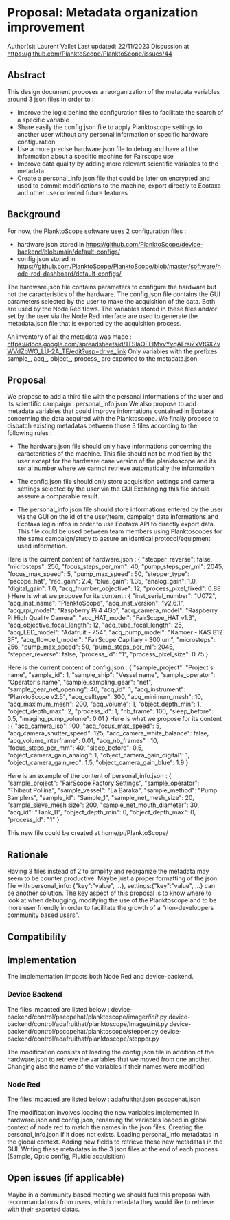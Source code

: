# Proposal: Metadata organization improvement

Author(s): Laurent Vallet Last updated: 22/11/2023 Discussion at https://github.com/PlanktoScope/PlanktoScope/issues/44

## Abstract

This design document proposes a reorganization of the metadata variables around 3 json files in order to : 
- Improve the logic behind the configuration files to facilitate the search of a specific variable
- Share easily the config.json file to apply Planktoscope settings to another user without any personal information or specific hardware configuration
- Use a more precise hardware.json file to debug and have all the information about a specific machine for Fairscope use
- Improve data quality by adding more relevant scientific variables to the metadata
- Create a personal_info.json file that could be later on encrypted and used to commit modifications to the machine, export directly to Ecotaxa and other user oriented future features

## Background

For now, the PlanktoScope software uses 2 configuration files : 
- hardware.json stored in https://github.com/PlanktoScope/device-backend/blob/main/default-configs/
- config.json stored in https://github.com/PlanktoScope/PlanktoScope/blob/master/software/node-red-dashboard/default-configs/

The hardware.json file contains parameters to configure the hardware but not the caracteristics of the hardware.
The config.json file contains the GUI parameters selected by the user to make the acquisition of the data.
Both are used by the Node Red flows.
The variables stored in these files and/or set by the user via the Node Red interface are used to generate the metadata.json file that is exported by the acquisition process.

An inventory of all the metadata was made : https://docs.google.com/spreadsheets/d/1TSIaOFEIMvvYyqAFrsiZxVtGXZvWVdZbWO_LU-2A_TE/edit?usp=drive_link 
Only variables with the prefixes sample_, acq_, object_, process_ are exported to the metadata.json.

## Proposal

We propose to add a third file with the personal informations of the user and its scientific campaign : personal_info.json
We also propose to add metadata variables that could improve informations contained in Ecotaxa concerning the data acquired with the Planktoscope.
We finally propose to dispatch existing metadatas between those 3 files according to the following rules : 

- The hardware.json file should only have informations concerning the caracteristics of the machine.
  This file should not be modified by the user except for the hardware case version of the planktoscope and its serial number where we cannot retrieve automatically the information
  
- The config.json file should only store acquisition settings and camera settings selected by the user via the GUI
  Exchanging this file should asssure a comparable result.
  
- The personal_info.json file should store informations entered by the user via the GUI on the id of the user/team, campaign data informations and Ecotaxa login infos in order to use Ecotaxa API to directly export data.
  This file could be used between team members using Planktoscopes for the same campaign/study to assure an identical protocol/equipment used information.
  
Here is the current content of hardware.json : 
{
  "stepper_reverse": false,
  "microsteps": 256,
  "focus_steps_per_mm": 40,
  "pump_steps_per_ml": 2045,
  "focus_max_speed": 5,
  "pump_max_speed": 50,
  "stepper_type": "pscope_hat",
  "red_gain": 2.4,
  "blue_gain": 1.35,
  "analog_gain": 1.0,
  "digital_gain": 1.0,
  "acq_fnumber_objective": 12,
  "process_pixel_fixed": 0.88
}
Here is what we propose for its content : 
{
  "inst_serial_number": "U072",
  "acq_inst_name": "PlanktoScope",
  "acq_inst_version": "v2.6.1",
  "acq_rpi_model": "Raspberry Pi 4 4Go",
  "acq_camera_model": "Raspberry Pi High Quality Camera",
  "acq_HAT_model": "FairScope_HAT v1.3",
  "acq_objective_focal_length": 12,
  "acq_tube_focal_length": 25,
  "acq_LED_model": "Adafruit - 754",
  "acq_pump_model": "Kamoer - KAS B12 SF",
  "acq_flowcell_model": "FairScope Capillary - 300 um",
  "microsteps": 256,
  "pump_max_speed": 50,
  "pump_steps_per_ml": 2045,
  "stepper_reverse": false,
  "process_id": "1",
  "process_pixel_size": 0.75
}

Here is the current content of config.json : 
{
  "sample_project": "Project's name",
  "sample_id": 1,
  "sample_ship": "Vessel name",
  "sample_operator": "Operator's name",
  "sample_sampling_gear": "net",
  "sample_gear_net_opening": 40,
  "acq_id": 1,
  "acq_instrument": "PlanktoScope v2.5",
  "acq_celltype": 300,
  "acq_minimum_mesh": 10,
  "acq_maximum_mesh": 200,
  "acq_volume": 1,
  "object_depth_min": 1,
  "object_depth_max": 2,
  "process_id": 1,
  "nb_frame": 100,
  "sleep_before": 0.5,
  "imaging_pump_volume": 0.01
}
Here is what we propose for its content : 
{
  "acq_camera_iso": 100,
  "acq_focus_max_speed": 5,
  "acq_camera_shutter_speed": 125,
  "acq_camera_white_balance": false,
  "acq_volume_interframe": 0.01,
  "acq_nb_frames" : 10,
  "focus_steps_per_mm": 40,
  "sleep_before": 0.5,
  "object_camera_gain_analog": 1,
  "object_camera_gain_digital": 1,
  "object_camera_gain_red": 1.5,
  "object_camera_gain_blue": 1.9
}

Here is an example of the content of personal_info.json : 
{
  "sample_project": "FairScope Factory Settings",
  "sample_operator": "Thibaut Pollina",
  "sample_vessel": "La Baraka",
  "sample_method": "Pump Samplers",
  "sample_id": "Sample_1",
  "sample_net_mesh_size": 20,
  "sample_sieve_mesh size": 200,
  "sample_net_mouth_diameter": 30,
  "acq_id": "Tank_B",
  "object_depth_min": 0,
  "object_depth_max": 0,
  "process_id": "1"
}

This new file could be created at home/pi/PlanktoScope/

## Rationale

Having 3 files instead of 2 to simplify and reorganize the metadata may seem to be counter productive.
Maybe just a proper formatting of the json file with personal_info: {"key":"value", ...}, settings:{"key":"value", ...} can be another solution.
The key aspect of this proposal is to know where to look at when debugging, modifying the use of the Planktoscope and to be more user friendly in order to facilitate the growth of a "non-developpers community based users".

## Compatibility


## Implementation

The implementation impacts both Node Red and device-backend.

### Device Backend
The files impacted are listed below : 
device-backend/control/pscopehat/planktoscope/imager/_init_.py
device-backend/control/adafruithat/planktoscope/imager/_init_.py
device-backend/control/pscopehat/planktoscope/stepper.py
device-backend/control/adafruithat/planktoscope/stepper.py

The modification consists of loading the config.json file in addition of the hardware.json to retrieve the variables that we moved from one another.
Changing also the name of the variables if their names were modified.

### Node Red 
The files impacted are listed below :
adafruithat.json
pscopehat.json

The modification involves loading the new variables implemented in hardware.json and config.json, renaming the variables loaded in global context of node red to match the names in the json files.
Creating the personal_info.json if it does not exists.
Loading personal_info metadatas in the global context.
Adding new fields to retrieve these new metadatas in the GUI.
Writing these metadatas in the 3 json files at the end of each process (Sample, Optic config, Fluidic acquisition)


## Open issues (if applicable)

Maybe in a community based meeting we should fuel this proposal with recommandations from users, which metadata they would like to retrieve with their exported datas.

